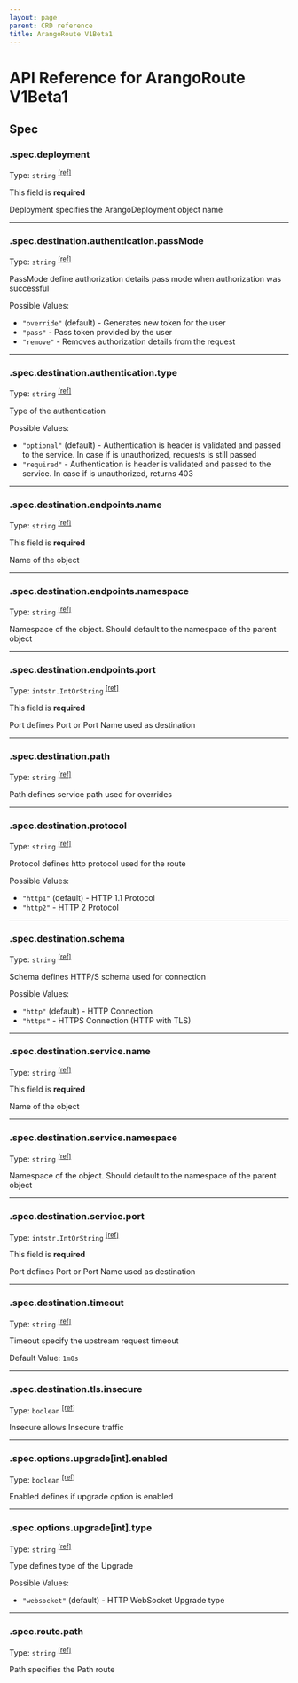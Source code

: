 ```yaml
---
layout: page
parent: CRD reference
title: ArangoRoute V1Beta1
---
```


# API Reference for ArangoRoute V1Beta1

## Spec

### .spec.deployment

Type: `string` <sup>[\[ref\]](https://github.com/arangodb/kube-arangodb/blob/1.3.1/pkg/apis/networking/v1beta1/route_spec.go#L28)</sup>

This field is **required**

Deployment specifies the ArangoDeployment object name

***

### .spec.destination.authentication.passMode

Type: `string` <sup>[\[ref\]](https://github.com/arangodb/kube-arangodb/blob/1.3.1/pkg/apis/networking/v1beta1/route_spec_destination_authentication.go#L32)</sup>

PassMode define authorization details pass mode when authorization was successful

Possible Values: 
* `"override"` (default) - Generates new token for the user
* `"pass"` - Pass token provided by the user
* `"remove"` - Removes authorization details from the request

***

### .spec.destination.authentication.type

Type: `string` <sup>[\[ref\]](https://github.com/arangodb/kube-arangodb/blob/1.3.1/pkg/apis/networking/v1beta1/route_spec_destination_authentication.go#L37)</sup>

Type of the authentication

Possible Values: 
* `"optional"` (default) - Authentication is header is validated and passed to the service. In case if is unauthorized, requests is still passed
* `"required"` - Authentication is header is validated and passed to the service. In case if is unauthorized, returns 403

***

### .spec.destination.endpoints.name

Type: `string` <sup>[\[ref\]](https://github.com/arangodb/kube-arangodb/blob/1.3.1/pkg/apis/shared/v1/object.go#L53)</sup>

This field is **required**

Name of the object

***

### .spec.destination.endpoints.namespace

Type: `string` <sup>[\[ref\]](https://github.com/arangodb/kube-arangodb/blob/1.3.1/pkg/apis/shared/v1/object.go#L56)</sup>

Namespace of the object. Should default to the namespace of the parent object

***

### .spec.destination.endpoints.port

Type: `intstr.IntOrString` <sup>[\[ref\]](https://github.com/arangodb/kube-arangodb/blob/1.3.1/pkg/apis/networking/v1beta1/route_spec_destination_endpoint.go#L39)</sup>

This field is **required**

Port defines Port or Port Name used as destination

***

### .spec.destination.path

Type: `string` <sup>[\[ref\]](https://github.com/arangodb/kube-arangodb/blob/1.3.1/pkg/apis/networking/v1beta1/route_spec_destination.go#L52)</sup>

Path defines service path used for overrides

***

### .spec.destination.protocol

Type: `string` <sup>[\[ref\]](https://github.com/arangodb/kube-arangodb/blob/1.3.1/pkg/apis/networking/v1beta1/route_spec_destination.go#L46)</sup>

Protocol defines http protocol used for the route

Possible Values: 
* `"http1"` (default) - HTTP 1.1 Protocol
* `"http2"` - HTTP 2 Protocol

***

### .spec.destination.schema

Type: `string` <sup>[\[ref\]](https://github.com/arangodb/kube-arangodb/blob/1.3.1/pkg/apis/networking/v1beta1/route_spec_destination.go#L41)</sup>

Schema defines HTTP/S schema used for connection

Possible Values: 
* `"http"` (default) - HTTP Connection
* `"https"` - HTTPS Connection (HTTP with TLS)

***

### .spec.destination.service.name

Type: `string` <sup>[\[ref\]](https://github.com/arangodb/kube-arangodb/blob/1.3.1/pkg/apis/shared/v1/object.go#L53)</sup>

This field is **required**

Name of the object

***

### .spec.destination.service.namespace

Type: `string` <sup>[\[ref\]](https://github.com/arangodb/kube-arangodb/blob/1.3.1/pkg/apis/shared/v1/object.go#L56)</sup>

Namespace of the object. Should default to the namespace of the parent object

***

### .spec.destination.service.port

Type: `intstr.IntOrString` <sup>[\[ref\]](https://github.com/arangodb/kube-arangodb/blob/1.3.1/pkg/apis/networking/v1beta1/route_spec_destination_service.go#L38)</sup>

This field is **required**

Port defines Port or Port Name used as destination

***

### .spec.destination.timeout

Type: `string` <sup>[\[ref\]](https://github.com/arangodb/kube-arangodb/blob/1.3.1/pkg/apis/networking/v1beta1/route_spec_destination.go#L60)</sup>

Timeout specify the upstream request timeout

Default Value: `1m0s`

***

### .spec.destination.tls.insecure

Type: `boolean` <sup>[\[ref\]](https://github.com/arangodb/kube-arangodb/blob/1.3.1/pkg/apis/networking/v1beta1/route_spec_destination_tls.go#L25)</sup>

Insecure allows Insecure traffic

***

### .spec.options.upgrade\[int\].enabled

Type: `boolean` <sup>[\[ref\]](https://github.com/arangodb/kube-arangodb/blob/1.3.1/pkg/apis/networking/v1beta1/route_spec_options_upgrade.go#L50)</sup>

Enabled defines if upgrade option is enabled

***

### .spec.options.upgrade\[int\].type

Type: `string` <sup>[\[ref\]](https://github.com/arangodb/kube-arangodb/blob/1.3.1/pkg/apis/networking/v1beta1/route_spec_options_upgrade.go#L47)</sup>

Type defines type of the Upgrade

Possible Values: 
* `"websocket"` (default) - HTTP WebSocket Upgrade type

***

### .spec.route.path

Type: `string` <sup>[\[ref\]](https://github.com/arangodb/kube-arangodb/blob/1.3.1/pkg/apis/networking/v1beta1/route_spec_route.go#L29)</sup>

Path specifies the Path route

